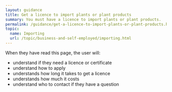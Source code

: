 ```yaml
---
layout: guidance
title: Get a licence to import plants or plant products
summary: You must have a licence to import plants or plant products.
permalink: /guidance/get-a-licence-to-import-plants-or-plant-products.html
topic:
  name: Importing
  url: /topic/business-and-self-employed/importing.html
---
```


When they have read this page, the user will:

- understand if they need a licence or certificate
- understand how to apply
- understands how long it takes to get a licence
- understands how much it costs
- understand who to contact if they have a question
